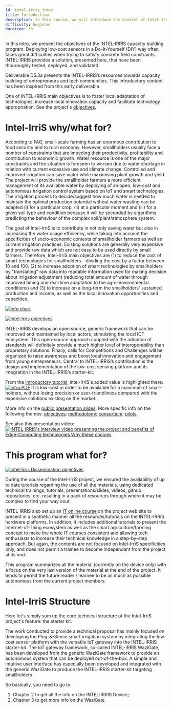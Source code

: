 ```yaml
---
id: intel-irris_intro
title: Introduction
description: In this course, we will introduce the context of Intel-IrriS and the goal of this program.
difficulty: beginner
duration: 3h
---
```



In this intro, we present the objectives of the INTEL-IRRIS capacity building program.
Deploying low-cost sensors in a Do-It-Yourself (DIY) way often faces great difficulties when trying to satisfy concrete field constraints. INTEL-IRRIS provides a solution, presented here, that have been thouroughly tested, deployed, and validated.

Deliverable D5.3a presents the INTEL-IRRIS’s resources towards capacity building of entrepreneurs and tech communities. This introductory content has been inspired from this early deliverable.

One of INTEL-IRRIS main objectives is to foster local adaptation of technologies, increase local innovation capacity and facilitate technology appropriation. See the project's [objectives](https://intel-irris.eu/objectives).

Intel-IrriS why/what for?
=========================

According to FAO, small-scale farming has an enormous contribution to food security and to rural
economy. However, smallholders usually face a number of constraints that are impeding their productivity,
profitability and contribution to economic growth. Water resource is one of the major constraints and the situation
is foreseen to worsen due to water shortage in relation with current excessive use and climate change. Controlled
and improved irrigation can save water while maximising plant growth and yield. The project will provide the
smallholder farmers a more efficient management of its available water by deploying of an open, low-cost and
autonomous irrigation control system based on IoT and smart technologies. The irrigation process to decide/suggest
how much water is needed to maintain the optimal production potential without water wasting can be adapted (i)
for a particular crop, (ii) at a particular moment and (iii) for a given soil type and condition because it will be
seconded by algorithms predicting the behaviour of the complex soil/plant/atmosphere system.

The goal of Intel-IrriS is to contribute in not only saving water but also in increasing the water usage
efficiency, while taking into account the specificities of socio-economic contexts of smallholder farmers as well as
current irrigation practices. Existing solutions are generally very expensive and provide raw data which are not
easy to be used directly by small farmers. Therefore, Intel-IrriS main objectives are (1) to reduce the cost of smart
technologies for smallholders – dividing the cost by a factor between 10 and 100, (2) to increase adoption of
smart technologies by smallholders by "translating" raw data into readable information used for making decision
about irrigation adjustment (reducing total amount of water through improved timing and real-time adaptation to
the agro-environmental conditions) and (3) to increase on a long-term the smallholders' sustained production
and income, as well as the local innovation opportunities and capacities. 

[![Info chart](img/intelirris_info_chart.png)](https://github.com/CongducPham/PRIMA-Intel-IrriS/blob/main/Tutorials/Intel-Irris-introduction-iot.pdf)

[![Intel-Irris objectives](img/intelirris_objectives.png)](https://intel-irris.eu/objectives)

INTEL-IRRIS develops an open source, generic framework that can be improved and maintained by local actors, stimulating the local ICT ecosystem. This open-source approach coupled with the adoption of standards will definitely provide a much higher level of interoperability than proprietary solutions. Finally, calls for Competitions and Challenges will be organized to raise awareness and boost local innovation and engagement from young entrepreneurs.
Central to INTEL-IRRIS’s contribution is the design and implementation of the low-cost sensing platform and its integration in the INTEL-IRRIS’s starter-kit.

From the [introductory tutorial](https://github.com/CongducPham/PRIMA-Intel-IrriS/blob/main/Tutorials/Intel-Irris-introduction-iot.pdf), Intel-IrriS's added value is highlighted there:
[![Intro.PDF](img/intelirris_whatfor.png)](https://github.com/CongducPham/PRIMA-Intel-IrriS/blob/main/Tutorials/Intel-Irris-introduction-iot.pdf)
It is low-cost in order to be availaible for a maximum of small-holders, without losing precision or user-friendliness compared with the expensive solutions existing on the market.

More info on the [public presentation slides](github/PRIMA-Intel-IrriS/Tutorials/Intel-Irris-public-presentation-starter-kit-en.pdf).
More specific info on the following themes: 
[objectives](https://intel-irris.eu/objectives); 
[methodology](https://intel-irris.eu/methodology); 
[consortium](https://intel-irris.eu/consortium); 
[pilots](https://intel-irris.eu/pilots).

See also this presentation video:
[![INTEL-IRRIS's interview video presenting the project and benefits of Edge-Computing technologies Why these choices](img/intelirris_pres_video.png)](https://www.youtube.com/watch?v=YMGfkLNs624)




This program what for?
======================

[![Intel-Irris Dissemination objectives](img/intelirris_dissem_objectives.png)](https://intel-irris.eu/objectives)

During the course of the Intel-IrriS project, we ensured the availability of up to date tutorials regarding the use of all the materials, using dedicated technical trainings, tutorials, presentations/slides, videos, github repositories, etc. resulting in a pack of resources through where it may be complex to find your way oout. 

INTEL-IRRIS also set up an [IT online course](https://intel-irris.eu/intel-irris-it-iot-courses) on the project web site to present in a synthetic manner all the resources/tutorials on the INTEL-IRRIS hardware platforms. In addition, it includes additional tutorials to present the Internet-of-Thing ecosystem as well as the smart agriculture/farming concept to make the whole IT courses consistent and allowing tech enthusiasts to increase their technical knowledge in a step-by-step approach. But again, the contents are not focused on Intel-IrriS specificities only, and does not permit a trainee to become independant from the project at its end.

This program summarizes all the material (currently on the device only) with a focus on the very last version of the material at the end of the project. It tends to permit the future reader / learnee to be as much as possible autonomous from the current project members.


Intel-IrriS Structure
=====================
Here let's simply sum up the core technical structure of the Intel-IrriS project's feature: the starter kit.

The work conducted to provide a technical proposal has mainly focused on developing the Plug-&-Sense smart irrigation system by integrating the low-cost sensor platform with the versatile IoT gateway into the INTEL-IRRIS starter-kit. The IoT gateway framework, so-called INTEL-IRRIS WaziGate, has been developed from the generic WaziGate framework to provide an autonomous system that can be deployed out-of-the-box. A simple and intuitive user interface has especially been developed and integrated with the generic WaziGate to produce the INTEL-IRRIS starter-kit targeting smallholders.

So basically, you need to go to:

1. Chapter 2 to get all the info on the INTEL-IRRIS Device;
2. Chapter 3 to get more info on the WaziGate.







